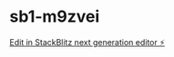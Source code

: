 # sb1-m9zvei

[Edit in StackBlitz next generation editor ⚡️](https://stackblitz.com/~/github.com/spuksa/sb1-m9zvei)